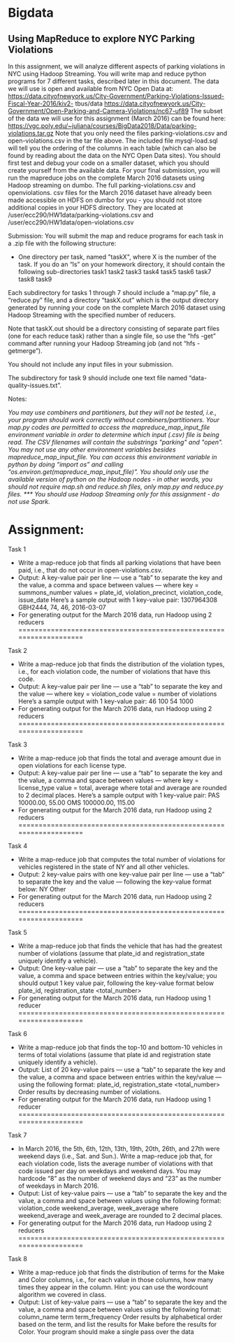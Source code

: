 # Bigdata
## Using MapReduce to explore NYC Parking Violations

In this assignment, we will analyze different aspects of parking violations in NYC using Hadoop
Streaming. You will write map and reduce python programs for 7 different tasks, described later
in this document.
The data we will use is open and available from NYC Open Data at:
https://data.cityofnewyork.us/City-Government/Parking-Violations-Issued-Fiscal-Year-2016/kiv2-
tbus/data
https://data.cityofnewyork.us/City-Government/Open-Parking-and-Camera-Violations/nc67-uf89
The subset of the data we will use for this assignment (March 2016) can be found here:
https://vgc.poly.edu/~juliana/courses/BigData2018/Data/parking-violations.tar.gz
Note that you only need the files parking-violations.csv and open-violations.csv in the tar file
above. The included file mysql-load.sql will tell you the ordering of the columns in each table
(which can also be found by reading about the data on the NYC Open Data sites).
You should first test and debug your code on a smaller dataset, which you should create
yourself from the available data.
For your final submission, you will run the mapreduce jobs on the complete March 2016
datasets using Hadoop streaming on dumbo. The full parking-violations.csv and openviolations.
csv files for the March 2016 dataset have already been made accessible on HDFS on
dumbo for you - you should not store additional copies in your HDFS directory. They are
located at
/user/ecc290/HW1data/parking-violations.csv
and
/user/ecc290/HW1data/open-violations.csv


Submission:
You will submit the map and reduce programs for each task in a .zip file with the following
structure:
* One directory per task, named "taskX", where X is the number of the task.
If you do an “ls” on your homework directory, it should contain the following sub-directories
task1
task2
task3
task4
task5
task6
task7
task8
task9


Each subdirectory for tasks 1 through 7 should include a “map.py” file, a “reduce.py” file, and a
directory “taskX.out” which is the output directory generated by running your code on the
complete March 2016 dataset using Hadoop Streaming with the specified number of reducers.


Note that taskX.out should be a directory consisting of separate part files (one for each reduce
task) rather than a single file, so use the “hfs -get” command after running your Hadoop
Streaming job (and not “hfs -getmerge”).


You should not include any input files in your submission.


The subdirectory for task 9 should include one text file named “data-quality-issues.txt”.


Notes:


*You may use combiners and partitioners, but they will not be tested, i.e., your program
should work correctly without combiners/partitioners.*
*Your map.py codes are permitted to access the mapreduce_map_input_file environment
variable in order to determine which input (.csv) file is being read. The CSV filenames will
contain the substrings "parking" and "open". You may not use any other environment variables
besides mapreduce_map_input_file. You can access this environment variable in python by
doing “import os” and calling “os.environ.get(mapreduce_map_input_file)”.*
*You should only use the available version of python on the Hadoop nodes - in other words,
you should not require map.sh and reduce.sh files, only map.py and reduce.py files.
*** You should use Hadoop Streaming only for this assignment - do not use Spark.*

Assignment:
===================================================================


Task 1
- Write a map-reduce job that finds all parking violations that have been paid, i.e., that do not
occur in open-violations.csv.
- Output: A key-value pair per line — use a “tab” to separate the key and the value, a comma
and space between values — where
key = summons_number
values = plate_id, violation_precinct, violation_code, issue_date
Here’s a sample output with 1 key-value pair:
1307964308 GBH2444, 74, 46, 2016-03-07
- For generating output for the March 2016 data, run Hadoop using 2 reducers
===================================================================


Task 2
- Write a map-reduce job that finds the distribution of the violation types, i.e., for each violation
code, the number of violations that have this code.
- Output: A key-value pair per line — use a “tab” to separate the key and the value — where
key = violation_code
value = number of violations
Here’s a sample output with 1 key-value pair:
46 100
54 1000
- For generating output for the March 2016 data, run Hadoop using 2 reducers
===================================================================


Task 3
- Write a map-reduce job that finds the total and average amount due in open violations for each
license type.
- Output: A key-value pair per line — use a “tab” to separate the key and the value, a comma
and space between values — where
key = license_type
value = total, average
where total and average are rounded to 2 decimal places.
Here’s a sample output with 1 key-value pair:
PAS 10000.00, 55.00
OMS 100000.00, 115.00
- For generating output for the March 2016 data, run Hadoop using 2 reducers
===================================================================


Task 4
- Write a map-reduce job that computes the total number of violations for vehicles registered in
the state of NY and all other vehicles.
- Output: 2 key-value pairs with one key-value pair per line — use a “tab” to separate the key
and the value — following the key-value format below:
NY <total number>
Other <total number>
- For generating output for the March 2016 data, run Hadoop using 2 reducers
===================================================================
  
  
Task 5
- Write a map-reduce job that finds the vehicle that has had the greatest number of violations
(assume that plate_id and registration_state uniquely identify a vehicle).
- Output: One key-value pair — use a “tab” to separate the key and the value, a comma and
space between entries within the key/value; you should output 1 key value pair, following the
key-value format below
plate_id, registration_state <total_number>
- For generating output for the March 2016 data, run Hadoop using 1 reducer
===================================================================


Task 6
- Write a map-reduce job that finds the top-10 and bottom-10 vehicles in terms of total
violations (assume that plate id and registration state uniquely identify a vehicle).
- Output: List of 20 key-value pairs — use a “tab” to separate the key and the value, a comma
and space between entries within the key/value — using the following format:
plate_id, registration_state <total_number>
Order results by decreasing number of violations.
- For generating output for the March 2016 data, run Hadoop using 1 reducer
===================================================================


Task 7
- In March 2016, the 5th, 6th, 12th, 13th, 19th, 20th, 26th, and 27th were weekend days (i.e.,
Sat. and Sun.).
Write a map-reduce job that, for each violation code, lists the average number of violations with
that code issued per day on weekdays and weekend days. You may hardcode “8” as the
number of weekend days and “23” as the number of weekdays in March 2016.
- Output: List of key-value pairs — use a “tab” to separate the key and the value, a comma and
space between values using the following format:
violation_code weekend_average, week_average
where weekend_average and week_average are rounded to 2 decimal places.
- For generating output for the March 2016 data, run Hadoop using 2 reducers
===================================================================


Task 8
- Write a map-reduce job that finds the distribution of terms for the Make and Color columns,
i.e., for each value in those columns, how many times they appear in the column. Hint: you can
use the wordcount algorithm we covered in class.
- Output: List of key-value pairs — use a “tab” to separate the key and the value, a comma and
space between values using the following format:
column_name term term_frequency
Order results by alphabetical order based on the term, and list the results for Make before the
results for Color. Your program should make a single pass over the data
